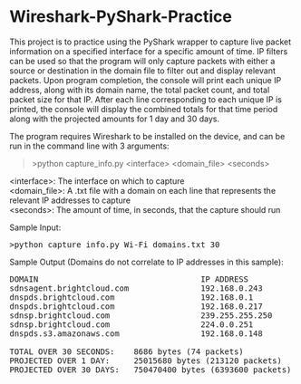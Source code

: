 # Wireshark-PyShark-Practice
This project is to practice using the PyShark wrapper to capture live packet information on a specified interface for a specific amount of time. IP filters can be used so that the program will only capture packets with either a source or destination in the domain file to filter out and display relevant packets. Upon program completion, the console will print each unique IP address, along with its domain name, the total packet count, and total packet size for that IP. After each line corresponding to each unique IP is printed, the console will display the combined totals for that time period along with the projected amounts for 1 day and 30 days.

The program requires Wireshark to be installed on the device, and can be run in the command line with 3 arguments:  
> \>python capture_info.py \<interface> \<domain_file> \<seconds>  

\<interface>: The interface on which to capture  
\<domain_file>: A .txt file with a domain on each line that represents the relevant IP addresses to capture  
\<seconds>: The amount of time, in seconds, that the capture should run

Sample Input:
<pre>
>python capture_info.py Wi-Fi domains.txt 30
</pre>

Sample Output (Domains do not correlate to IP addresses in this sample):  
<pre>
DOMAIN                                  IP ADDRESS               NUMBER OF PACKETS        NUMBER OF BYTES  
sdnsagent.brightcloud.com               192.168.0.243            13                       1794  
dnspds.brightcloud.com                  192.168.0.1              18                       1672  
dnspds.brightcloud.com                  192.168.0.217            1                        203  
sdnsp.brightcloud.com                   239.255.255.250          20                       3457  
sdnsp.brightcloud.com                   224.0.0.251              14                       1009  
dnspds.s3.amazonaws.com                 192.168.0.148            8                        551  

TOTAL OVER 30 SECONDS:    8686 bytes (74 packets)  
PROJECTED OVER 1 DAY:     25015680 bytes (213120 packets)  
PROJECTED OVER 30 DAYS:   750470400 bytes (6393600 packets)
</pre>
